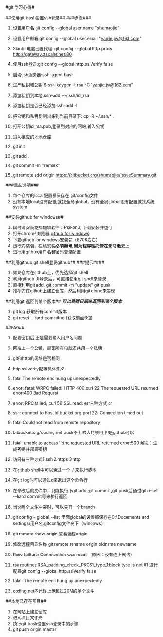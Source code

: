 #git 学习心得#

##使用git bash设置ssh登录##
###步骤###
1. 设置用户名:git config --global user.name "shumaojie"
2. 设置用户邮箱:git config --global user.email "yanjie.jw@163.com"
3. Staubli电脑设置代理: git config --global http.proxy http://gateway.zscaler.net:80
4. 使用ssh登录:git config --global http.sslVerify false

5. 启动ssh服务器:ssh-agent  bash
6. 生产私钥和公钥:$ ssh-keygen -t rsa -C "yanjie.jw@163.com"
7. 添加私钥到本地:ssh-add ～/.ssh/id_rsa
8. 添加私钥是否已经添加:ssh-add -l
9. 把公钥和私钥复制出来到当前目录下: cp -R ~/.ssh/*  .
10. 打开公钥id_rsa.pub,登录到对应的网站,输入公钥


11. 进入相应的本地仓库
12. git init
13. git add .
14. git commit -m "remark"
15. git remote add origin https://bitbucket.org/shumaojie/IssueSummary.git


###重点说明###
1. 每个仓库的local配置都保存在.git/config文件
2. 没有本地local没有配置,就找全局global，没有全局global没有配置就找系统system


##安装github for windows##
1. 国内请安装免费翻墙软件：PsiPon3, 下载安装并运行
2. 打开chrome浏览器 [github for windows](https://desktop.github.com/)
3. 下载github for windows安装包（670K左右）
4. 运行安装包，在线安装**必须翻墙,因为程序是托管在亚马逊云上**
5. 进行用github用户名和密码登录配置


##利用github git shell登录github##
###提示####
1. 如果仓库在github上，优先选择git shell 
2. 利用github UI登录后，可直接使用git shell来登录
3. 直接利用git add.   git commit -m "update" git push
4. 推荐先在github上建立仓库，然后利用git clone来实现



##利用git 返回到某个版本##
***可以根据日期来返回到某个版本***  
1. git log 获取所有commit版本
2. git reset --hard  commitno (获取前面6位)


##FAQ##
1. 配置密钥后,还是需要输入用户名问题
2. 网站上一个公钥，是否所有电脑还共用一个私钥
3. git和http的网址是否相同
4. http.sslverify配置具体含义  

5. fatal:The remote end  hung up unexpectedly
6. error: fatal: WRPC failed: HTTP 400 curl 22 The requested URL returned error:400 Bad Request
7. error: RPC failed; curl 56 SSL read: err三种方式 or
8. ssh: connect to host bitbucket.org port 22: Connection timed out
9. fatal:Could not read from remote repository
10. bitbucket.org/coding.net  push不上去大的项目,但是github可以
11. fatal: unable to access '':the requested URL returned error:500  解决：生成密钥并部署密钥


11. 访问有三种方式1.ssh 2.https 3.http 
12. 在github shell中可以通过一个 ./ 来执行脚本
13. 在git log时可以通过q来退出这个命令行
14. 在修改后的文件中，只能执行下git add.;git  commit ,git push后通过git reset  --hard  commit号来执行返回
15. 当说两个文件冲突时，可以先开一个branch 
16. git config --global  --list 里面global的设置都保存在C:\Documents and settings\用户名\.gitconfig文件夹下（windows）
17. git remote show  origin  查看远程origin
18. 修改远程目录名称  git  remote  rename  origin   oldname  newname
19. Recv failture: Connnection was reset  （原因：没有连上网络）
20. rsa routines:RSA_padding_check_PKCS1_type_1:block type is not 01  进行配置git config --global http.sslVerify false
21. fatal: The remote end hung up unexpectedly
22. coding.net不允许上传超过20M的单个文件



##本地已存在项目##
1. 在网站上建立仓库
2. 进入项目文件夹
3. 执行git bash设置ssh登录中的步骤
4. git push origin master


